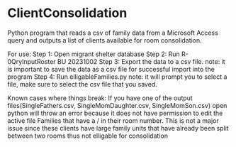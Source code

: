 # ClientConsolidation
Python program that reads a csv of family data from a Microsoft Access query and outputs a list of clients available for room consolidation.

For use:
Step 1: Open migrant shelter database
Step 2: Run R-0QryInputRoster BU 20231002
Step 3: Export the data to a csv file.
  note: it is important to save the data as a csv file for successful import into the program
Step 4: Run elligableFamilies.py
  note: it will prompt you to select a file, make sure to select the csv file that you saved.

Known cases where things break:
  If you have one of the output files(SingleFathers.csv, SingleMomDaughter.csv, SingleMomSon.csv) open python will throw an error because it does not have permission to edit the active file
  Families that have a / in their room number. This is not a major issue since these clients have large family units that have already been split between two rooms thus not elligable for consolidation
  
